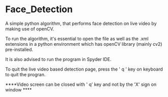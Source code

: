 # Face_Detection

A simple python algorithm, that performs face detection on live video by making use of openCV.

To run the algorithm, it's essential to open the file as well as the .xml extensions in a python environment which has openCV library (mainly cv2) pre-installed.

It is also advised to run the program in Spyder IDE.


To quit the live video based detection page, press the ' q ' key on keyboard to quit the progran.


****Video screen can be closed with ' q' key and not by the 'X' sign on window ****
